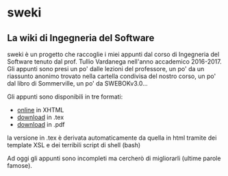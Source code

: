 # sweki
## La wiki di Ingegneria del Software

sweki è un progetto che raccoglie i miei appunti dal corso di Ingegneria del Software tenuto dal prof. Tullio Vardanega nell'anno accademico 2016-2017. Gli appunti sono presi un po' dalle lezioni del professore, un po' da un riassunto anonimo trovato nella cartella condivisa del nostro corso, un po' dal libro di Sommerville, un po' da SWEBOKv3.0...

Gli appunti sono disponibili in tre formati:
* [online](https://gigiobello.github.io/sweki/) in XHTML
* [download](https://github.com/gigiobello/sweki/raw/master/tex/sweki.tex) in .tex
* [download](https://github.com/gigiobello/sweki/raw/master/tex/sweki.pdf) in .pdf

la versione in .tex è derivata automaticamente da quella in html tramite dei template XSL e dei terribili script di shell (bash)

Ad oggi gli appunti sono incompleti ma cercherò di migliorarli (ultime parole famose).
